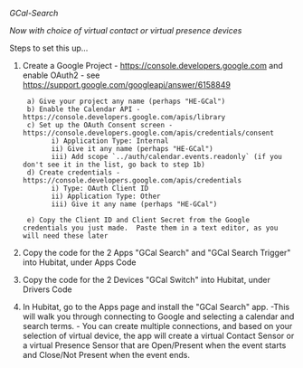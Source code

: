 *GCal-Search*

*Now with choice of virtual contact or virtual presence devices*

Steps to set this up...

1) Create a Google Project - https://console.developers.google.com and enable OAuth2 - see https://support.google.com/googleapi/answer/6158849

        a) Give your project any name (perhaps "HE-GCal")
        b) Enable the Calendar API - https://console.developers.google.com/apis/library
        c) Set up the OAuth Consent screen - https://console.developers.google.com/apis/credentials/consent 
              i) Application Type: Internal
              ii) Give it any name (perhaps "HE-GCal")
              iii) Add scope `../auth/calendar.events.readonly` (if you don't see it in the list, go back to step 1b)
        d) Create credentials - https://console.developers.google.com/apis/credentials
              i) Type: OAuth Client ID
              ii) Application Type: Other
              iii) Give it any name (perhaps "HE-GCal")
                               
        e) Copy the Client ID and Client Secret from the Google credentials you just made.  Paste them in a text editor, as you will need these later
        
2) Copy the code for the 2 Apps "GCal Search" and "GCal Search Trigger" into Hubitat, under Apps Code
        
3) Copy the code for the 2 Devices "GCal Switch" into Hubitat, under Drivers Code

4) In Hubitat, go to the Apps page and install the "GCal Search" app. 
        -This will walk you through connecting to Google and selecting a calendar and search terms.
        - You can create multiple connections, and based on your selection of virtual device, the app will create a virtual Contact Sensor or a virtual Presence Sensor that are Open/Present when the event starts and Close/Not Present when the event ends.
